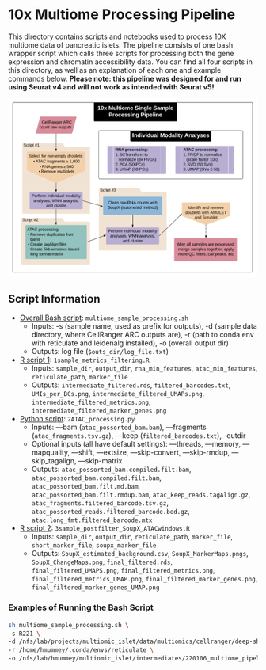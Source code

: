 # 10x Multiome Processing Pipeline
This directory contains scripts and notebooks used to process 10X multiome data of pancreatic islets. The pipeline consists of one bash wrapper script which calls three scripts for processing both the gene expression and chromatin accessibility data. You can find all four scripts in this directory, as well as an explanation of each one and example commands below. **Please note: this pipeline was designed for and run using Seurat v4 and will not work as intended with Seurat v5!**

![Pipeline Diagram](https://github.com/Gaulton-Lab/non-diabetic-islet-multiomics/blob/main/images/General_Multiome_Processing_Pipeline.png)

## Script Information

- [Overall Bash script](https://github.com/Gaulton-Lab/multiome-pipeline/tree/main/code/1a_Process_and_merge_10x_multiome/1_process_single_multiome_sample/multiome_sample_processing.sh): `multiome_sample_processing.sh`
    - Inputs: -s (sample name, used as prefix for outputs), -d (sample data directory, where CellRanger ARC outputs are), -r (path to conda env with reticulate and leidenalg installed), -o (overall output dir)
    - Outputs: log file (`$outs_dir/log_file.txt`)
- [R script 1](https://github.com/Gaulton-Lab/multiome-pipeline/tree/main/code/1a_Process_and_merge_10x_multiome/1_process_single_multiome_sample/1sample_metrics_filtering.R): `1sample_metrics_filtering.R`
    - Inputs: `sample_dir`, `output_dir`, `rna_min_features`, `atac_min_features`, `reticulate_path`, `marker_file`
    - Outputs: `intermediate_filtered.rds`, `filtered_barcodes.txt`, `UMIs_per_BCs.png`, `intermediate_filtered_UMAPs.png`, `intermediate_filtered_metrics.png`, `intermediate_filtered_marker_genes.png`
- [Python script](https://github.com/Gaulton-Lab/multiome-pipeline/tree/main/code/1a_Process_and_merge_10x_multiome/1_process_single_multiome_sample/2ATAC_processing.py): `2ATAC_processing.py`
    - Inputs: —bam (`atac_possorted_bam.bam`), —fragments (`atac_fragments.tsv.gz`),  —keep (`filtered_barcodes.txt`), -outdir
    - Optional inputs (all have default settings): —threads, —memory, —mapquality, —shift, —extsize, —skip-convert, —skip-rmdup, —skip_tagalign, —skip-matrix
    - Outputs: `atac_possorted_bam.compiled.filt.bam`, `atac_possorted_bam.compiled.filt.bam`, `atac_possorted_bam.filt.md.bam`, `atac_possorted_bam.filt.rmdup.bam`, `atac_keep_reads.tagAlign.gz`, `atac_fragments.filtered_barcode.tsv.gz`, `atac_possorted_reads.filtered_barcode.bed.gz`, `atac.long_fmt.filtered_barcode.mtx`
- [R script 2](https://github.com/Gaulton-Lab/multiome-pipeline/tree/main/code/1a_Process_and_merge_10x_multiome/1_process_single_multiome_sample/3sample_postfilter_SoupX_ATACwindows): `3sample_postfilter_SoupX_ATACwindows.R`
    - Inputs: `sample_dir`, `output_dir`, `reticulate_path`, `marker_file`, `short_marker_file`, `soupx_marker_file`
    - Outputs: `SoupX_estimated_background.csv`, `SoupX_MarkerMaps.pngs`, `SoupX_ChangeMaps.png`, `final_filtered.rds`, `final_filtered_UMAPS.png`, `final_filtered_metrics.png`, `final_filtered_metrics_UMAP.png`, `final_filtered_marker_genes.png`, `final_filtered_marker_genes_UMAP.png`

### Examples of Running the Bash Script

```bash
sh multiome_sample_processing.sh \
-s R221 \
-d /nfs/lab/projects/multiomic_islet/data/multiomics/cellranger/deep-shallow/R221/outs$
-r /home/hmummey/.conda/envs/reticulate \
-o /nfs/lab/hmummey/multiomic_islet/intermediates/220106_multiome_pipeline_v2_tests
```
